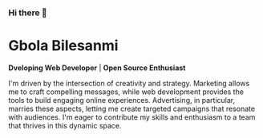 ### Hi there 👋

# Gbola Bilesanmi
**Dveloping Web Developer** | **Open Source Enthusiast**

I'm driven by the intersection of creativity and strategy.  Marketing allows me to craft compelling messages, while web development provides the tools to build engaging online experiences.  Advertising, in particular, marries these aspects, letting me create targeted campaigns that resonate with audiences.  I'm eager to contribute my skills and enthusiasm to a team that thrives in this dynamic space.


<!--
**gbolab2000/gbolab2000** is a ✨ _special_ ✨ repository because its `README.md` (this file) appears on your GitHub profile.

Here are some ideas to get you started:

- 🔭 I’m currently working on ...
- 🌱 I’m currently learning ...
- 👯 I’m looking to collaborate on ...
- 🤔 I’m looking for help with ...
- 💬 Ask me about ...
- 📫 How to reach me: ...
- 😄 Pronouns: ...
- ⚡ Fun fact: ...
-->
